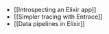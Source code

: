 
- [[Introspecting an Elixir app]]
- [[Simpler tracing with Entrace]]
- [[Data pipelines in Elixir]]
